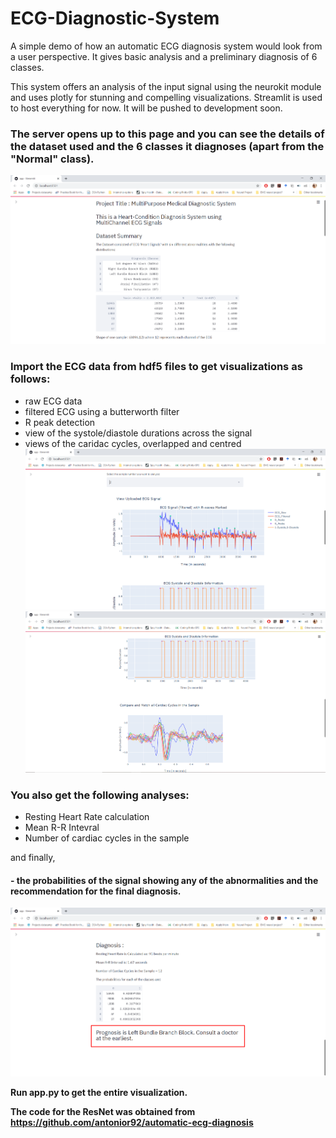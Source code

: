 # ECG-Diagnostic-System
A simple demo of how an automatic ECG diagnosis system would look from a user perspective. It gives basic analysis and a preliminary diagnosis of 6 classes.

This system offers an analysis of the input signal using the neurokit module and uses plotly for stunning and compelling visualizations.
Streamlit is used to host everything for now. It will be pushed to development soon.

### The server opens up to this page and you can see the details of the dataset used and the 6 classes it diagnoses (apart from the "Normal" class).
![](img/1.png)

### Import the ECG data from hdf5 files to get visualizations as follows:
- raw ECG data
- filtered ECG using a butterworth filter
- R peak detection
- view of the systole/diastole durations across the signal
- views of the caridac cycles, overlapped and centred
![](img/2.png)
![](img/3.png)

### You also get the following analyses:
- Resting Heart Rate calculation
- Mean R-R Intevral
- Number of cardiac cycles in the sample

and finally, 
#### - the probabilities of the signal showing any of the abnormalities and the recommendation for the final diagnosis.
![](img/4.png)


<b> Run app.py to get the entire visualization.

The code for the ResNet was obtained from https://github.com/antonior92/automatic-ecg-diagnosis


